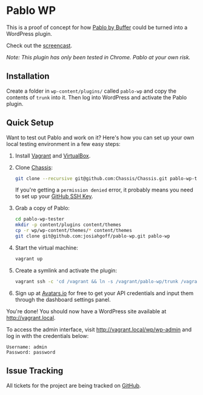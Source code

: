 # Pablo WP

This is a proof of concept for how [Pablo by Buffer](https://buffer.com/pablo) could be turned into a WordPress plugin.

Check out the [screencast](https://www.youtube.com/watch?v=R0IUpYU9XTk).

_Note: This plugin has only been tested in Chrome. Pablo at your own risk._


## Installation

Create a folder in `wp-content/plugins/` called `pablo-wp` and copy the contents of `trunk` into it. Then log into WordPress and activate the Pablo plugin.


## Quick Setup

Want to test out Pablo and work on it? Here's how you can set up your own
local testing environment in a few easy steps:

1. Install [Vagrant](http://vagrantup.com/) and [VirtualBox](https://www.virtualbox.org/).
2. Clone [Chassis](https://github.com/Chassis/Chassis):

   ```bash
   git clone --recursive git@github.com:Chassis/Chassis.git pablo-wp-tester
   ```
   
   If you're getting a `permission denied` error, it probably means you need to set up your [GitHub SSH Key](https://help.github.com/articles/generating-ssh-keys/).

3. Grab a copy of Pablo:

   ```bash
   cd pablo-wp-tester
   mkdir -p content/plugins content/themes
   cp -r wp/wp-content/themes/* content/themes
   git clone git@github.com:josiahgoff/pablo-wp.git pablo-wp
   ```

4. Start the virtual machine:

   ```bash
   vagrant up
   ```

5. Create a symlink and activate the plugin:

   ```bash
   vagrant ssh -c 'cd /vagrant && ln -s /vagrant/pablo-wp/trunk /vagrant/content/plugins/pablo-wp && wp plugin activate pablo-wp'
   ```

6. Sign up at [Avatars.io](http://avatars.io) for free to get your API credentials and input them through the dashboard settings panel.

You're done! You should now have a WordPress site available at
http://vagrant.local.

To access the admin interface, visit http://vagrant.local/wp/wp-admin and log
in with the credentials below:

   ```
   Username: admin
   Password: password
   ```


## Issue Tracking

All tickets for the project are being tracked on [GitHub](https://github.com/josiahgoff/pablo-wp/issues).
